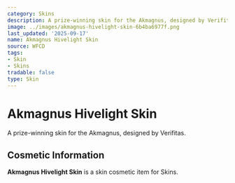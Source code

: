 ```yaml
---
category: Skins
description: A prize-winning skin for the Akmagnus, designed by Verifitas.
image: ../images/akmagnus-hivelight-skin-6b4ba6977f.png
last_updated: '2025-09-17'
name: Akmagnus Hivelight Skin
source: WFCD
tags:
- Skin
- Skins
tradable: false
type: Skin
---
```


# Akmagnus Hivelight Skin

A prize-winning skin for the Akmagnus, designed by Verifitas.

## Cosmetic Information

**Akmagnus Hivelight Skin** is a skin cosmetic item for Skins.

